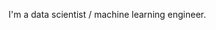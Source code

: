 I'm a data scientist / machine learning engineer.

<!---
TahaMHaider/TahaMHaider is a ✨ special ✨ repository because its `README.md` (this file) appears on your GitHub profile.
You can click the Preview link to take a look at your changes.
--->
